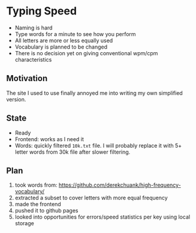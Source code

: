 # Typing Speed

- Naming is hard
- Type words for a minute to see how you perform
- All letters are more or less equally used
- Vocabulary is planned to be changed
- There is no decision yet on giving conventional wpm/cpm characteristics

## Motivation

The site I used to use finally annoyed me into writing my own simplified version.

## State

- Ready
- Frontend: works as I need it
- Words: quickly filtered `10k.txt` file. I will probably replace it with 5+ letter words from 30k file after slower filtering.

## Plan

1. took words from: https://github.com/derekchuank/high-frequency-vocabulary/
2. extracted a subset to cover letters with more equal frequency
3. made the frontend
4. pushed it to github pages
5. looked into opportunities for errors/speed statistics per key using local storage
